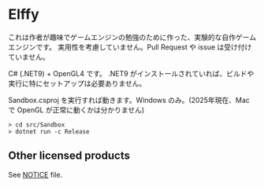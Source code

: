 # Elffy

これは作者が趣味でゲームエンジンの勉強のために作った、実験的な自作ゲームエンジンです。
実用性を考慮していません。Pull Request や issue は受け付けていません。

C# (.NET9) + OpenGL4 です。
.NET9 がインストールされていれば、ビルドや実行に特にセットアップは必要ありません。

Sandbox.csproj を実行すれば動きます。Windows のみ。(2025年現在、Mac で OpenGL が正常に動くかは分かりません)

```
> cd src/Sandbox
> dotnet run -c Release
```

## Other licensed products

See [NOTICE](https://github.com/ikorin24/Elffy/blob/master/NOTICE.md) file.
